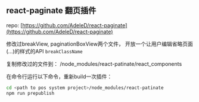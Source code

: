 react-paginate 翻页插件
----------------------
repo: [https://github.com/AdeleD/react-paginate](https://github.com/AdeleD/react-paginate)

修改过breakView, paginationBoxView两个文件，
开放一个让用户编辑省略页面(...)的样式的API `breakClassName`

复制修改过的文件到：
<path to pos system project>/node_modules/react-patinate/react_components

在命令行运行以下命令，重新build一次插件：

```bash
cd <path to pos system project>/node_modules/react-patinate
npm run prepublish
```
